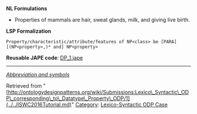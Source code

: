 __NL Formulations__



* Properties of mammals are hair, sweat glands, milk, and giving live birth.


  

__LSP Formalization__




```
Property/characteristic/attribute/features of NP<class> be [PARA] [(NP<property>,)* and] NP<property>

```

__Reusable JAPE code__: [DP\_1.jape](../../images/e/ef/DP_1.jape "DP 1.jape")





---


_[Abbreviation and symbols](../../Community/LSPSymbols.md "Community:LSPSymbols")_





Retrieved from "[http://ontologydesignpatterns.org/wiki/Submissions:Lexico\_Syntactic\_ODP\_corresponding\_to\_Datatype\_Property\_ODP/1](../../ISWC2016Tutorial.md)"
 [Category](http://ontologydesignpatterns.org/wiki/Special:Categories "Special:Categories"): [Lexico-Syntactic ODP Case](../../Category/Lexico-Syntactic_ODP_Case.md "Category:Lexico-Syntactic ODP Case")